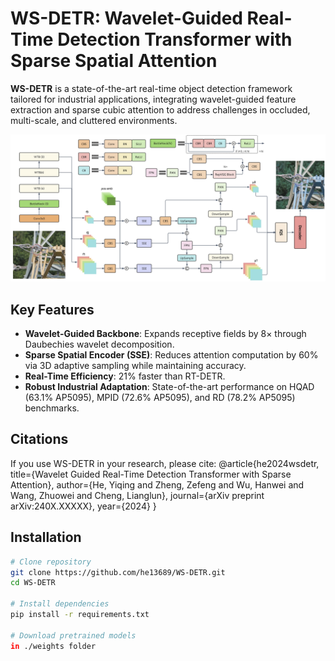 # WS-DETR: Wavelet-Guided Real-Time Detection Transformer with Sparse Spatial Attention

**WS-DETR** is a state-of-the-art real-time object detection framework tailored for industrial applications, integrating wavelet-guided feature extraction and sparse cubic attention to address challenges in occluded, multi-scale, and cluttered environments.

![WS-DETR Architecture](images/archtecture.png)

## Key Features
- **Wavelet-Guided Backbone**: Expands receptive fields by 8× through Daubechies wavelet decomposition.
- **Sparse Spatial Encoder (SSE)**: Reduces attention computation by 60% via 3D adaptive sampling while maintaining accuracy.
- **Real-Time Efficiency**: 21% faster than RT-DETR.
- **Robust Industrial Adaptation**: State-of-the-art performance on HQAD (63.1% AP5095), MPID (72.6% AP5095), and RD (78.2% AP5095) benchmarks.

## Citations
If you use WS-DETR in your research, please cite:
@article{he2024wsdetr,
  title={Wavelet Guided Real-Time Detection Transformer with Sparse Attention},
  author={He, Yiqing and Zheng, Zefeng and Wu, Hanwei and Wang, Zhuowei and Cheng, Lianglun},
  journal={arXiv preprint arXiv:240X.XXXXX},
  year={2024}
}

## Installation
```bash
# Clone repository
git clone https://github.com/he13689/WS-DETR.git
cd WS-DETR

# Install dependencies
pip install -r requirements.txt

# Download pretrained models
in ./weights folder

